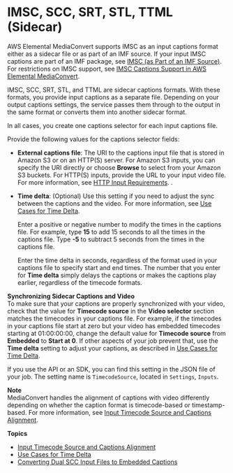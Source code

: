 # IMSC, SCC, SRT, STL, TTML \(Sidecar\)<a name="sidecar-input"></a>

AWS Elemental MediaConvert supports IMSC as an input captions format either as a sidecar file or as part of an IMF source\. If your input IMSC captions are part of an IMF package, see [IMSC \(as Part of an IMF Source\)](IMSC-in-MXF.md)\. For restrictions on IMSC support, see [IMSC Captions Support in AWS Elemental MediaConvert](imsc-captions-support.md)\.

IMSC, SCC, SRT, STL, and TTML are sidecar captions formats\. With these formats, you provide input captions as a separate file\. Depending on your output captions settings, the service passes them through to the output in the same format or converts them into another sidecar format\.

In all cases, you create one captions selector for each input captions file\.

Provide the following values for the captions selector fields:
+ **External captions file**: The URI to the captions input file that is stored in Amazon S3 or on an HTTP\(S\) server\. For Amazon S3 inputs, you can specify the URI directly or choose **Browse** to select from your Amazon S3 buckets\. For HTTP\(S\) inputs, provide the URL to your input video file\. For more information, see [HTTP Input Requirements](upload-input-files.md#http-input-requirements)\. \.
+ **Time delta**: \(Optional\) Use this setting if you need to adjust the sync between the captions and the video\. For more information, see [Use Cases for Time Delta](time-delta-use-cases.md)\.

  Enter a positive or negative number to modify the times in the captions file\. For example, type **15** to add 15 seconds to all the times in the captions file\. Type **\-5** to subtract 5 seconds from the times in the captions file\.

  Enter the time delta in seconds, regardless of the format used in your captions file to specify start and end times\. The number that you enter for **Time delta** simply delays the captions or makes the captions play earlier, regardless of the timecode formats\.

**Synchronizing Sidecar Captions and Video**  
To make sure that your captions are properly synchronized with your video, check that the value for **Timecode source** in the **Video selector** section matches the timecodes in your captions file\. For example, if the timecodes in your captions file start at zero but your video has embedded timecodes starting at 01:00:00:00, change the default value for **Timecode source** from **Embedded** to **Start at 0**\. If other aspects of your job prevent that, use the **Time delta** setting to adjust your captions, as described in [Use Cases for Time Delta](time-delta-use-cases.md)\.

If you use the API or an SDK, you can find this setting in the JSON file of your job\. The setting name is `TimecodeSource`, located in `Settings`, `Inputs`\. 

**Note**  
MediaConvert handles the alignment of captions with video differently depending on whether the caption format is timecode\-based or timestamp\-based\. For more information, see [Input Timecode Source and Captions Alignment](about-input-timecode-source-and-captions-alignment.md)\.

**Topics**
+ [Input Timecode Source and Captions Alignment](about-input-timecode-source-and-captions-alignment.md)
+ [Use Cases for Time Delta](time-delta-use-cases.md)
+ [Converting Dual SCC Input Files to Embedded Captions](converting-dual-scc-input-files-to-embedded-captions.md)